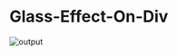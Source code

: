 # Glass-Effect-On-Div
![output](https://github.com/Stack-Coders-Dev/Glass-Effect-On-Div/assets/173846203/6303d6d2-7747-49b0-ba0f-00ec83ef1c6d)
